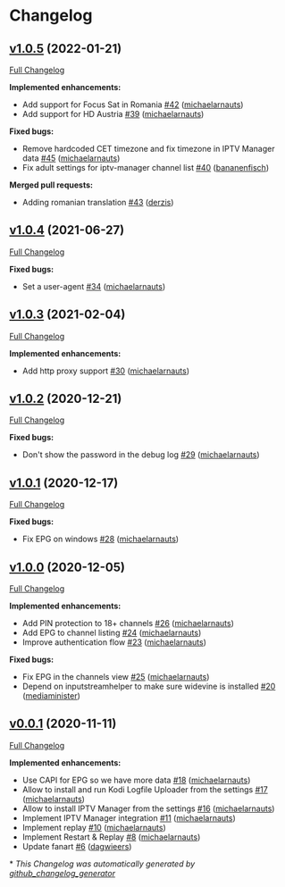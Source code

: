 # Changelog

## [v1.0.5](https://github.com/add-ons/plugin.video.tvvlaanderen/tree/v1.0.5) (2022-01-21)

[Full Changelog](https://github.com/add-ons/plugin.video.tvvlaanderen/compare/v1.0.4...v1.0.5)

**Implemented enhancements:**

- Add support for Focus Sat in Romania [\#42](https://github.com/add-ons/plugin.video.tvvlaanderen/pull/42) ([michaelarnauts](https://github.com/michaelarnauts))
- Add support for HD Austria [\#39](https://github.com/add-ons/plugin.video.tvvlaanderen/pull/39) ([michaelarnauts](https://github.com/michaelarnauts))

**Fixed bugs:**

- Remove hardcoded CET timezone and fix timezone in IPTV Manager data [\#45](https://github.com/add-ons/plugin.video.tvvlaanderen/pull/45) ([michaelarnauts](https://github.com/michaelarnauts))
- Fix adult settings for iptv-manager channel list [\#40](https://github.com/add-ons/plugin.video.tvvlaanderen/pull/40) ([bananenfisch](https://github.com/bananenfisch))

**Merged pull requests:**

- Adding romanian translation [\#43](https://github.com/add-ons/plugin.video.tvvlaanderen/pull/43) ([derzis](https://github.com/derzis))

## [v1.0.4](https://github.com/add-ons/plugin.video.tvvlaanderen/tree/v1.0.4) (2021-06-27)

[Full Changelog](https://github.com/add-ons/plugin.video.tvvlaanderen/compare/v1.0.3...v1.0.4)

**Fixed bugs:**

- Set a user-agent [\#34](https://github.com/add-ons/plugin.video.tvvlaanderen/pull/34) ([michaelarnauts](https://github.com/michaelarnauts))

## [v1.0.3](https://github.com/add-ons/plugin.video.tvvlaanderen/tree/v1.0.3) (2021-02-04)

[Full Changelog](https://github.com/add-ons/plugin.video.tvvlaanderen/compare/v1.0.2...v1.0.3)

**Implemented enhancements:**

- Add http proxy support [\#30](https://github.com/add-ons/plugin.video.tvvlaanderen/pull/30) ([michaelarnauts](https://github.com/michaelarnauts))

## [v1.0.2](https://github.com/add-ons/plugin.video.tvvlaanderen/tree/v1.0.2) (2020-12-21)

[Full Changelog](https://github.com/add-ons/plugin.video.tvvlaanderen/compare/v1.0.1...v1.0.2)

**Fixed bugs:**

- Don't show the password in the debug log [\#29](https://github.com/add-ons/plugin.video.tvvlaanderen/pull/29) ([michaelarnauts](https://github.com/michaelarnauts))

## [v1.0.1](https://github.com/add-ons/plugin.video.tvvlaanderen/tree/v1.0.1) (2020-12-17)

[Full Changelog](https://github.com/add-ons/plugin.video.tvvlaanderen/compare/v1.0.0...v1.0.1)

**Fixed bugs:**

- Fix EPG on windows [\#28](https://github.com/add-ons/plugin.video.tvvlaanderen/pull/28) ([michaelarnauts](https://github.com/michaelarnauts))

## [v1.0.0](https://github.com/add-ons/plugin.video.tvvlaanderen/tree/v1.0.0) (2020-12-05)

[Full Changelog](https://github.com/add-ons/plugin.video.tvvlaanderen/compare/v0.0.1...v1.0.0)

**Implemented enhancements:**

- Add PIN protection to 18+ channels [\#26](https://github.com/add-ons/plugin.video.tvvlaanderen/pull/26) ([michaelarnauts](https://github.com/michaelarnauts))
- Add EPG to channel listing [\#24](https://github.com/add-ons/plugin.video.tvvlaanderen/pull/24) ([michaelarnauts](https://github.com/michaelarnauts))
- Improve authentication flow [\#23](https://github.com/add-ons/plugin.video.tvvlaanderen/pull/23) ([michaelarnauts](https://github.com/michaelarnauts))

**Fixed bugs:**

- Fix EPG in the channels view [\#25](https://github.com/add-ons/plugin.video.tvvlaanderen/pull/25) ([michaelarnauts](https://github.com/michaelarnauts))
- Depend on inputstreamhelper to make sure widevine is installed [\#20](https://github.com/add-ons/plugin.video.tvvlaanderen/pull/20) ([mediaminister](https://github.com/mediaminister))

## [v0.0.1](https://github.com/add-ons/plugin.video.tvvlaanderen/tree/v0.0.1) (2020-11-11)

[Full Changelog](https://github.com/add-ons/plugin.video.tvvlaanderen/compare/de15b078e0084d6bf2ae0a60af1dd902cc81fcd0...v0.0.1)

**Implemented enhancements:**

- Use CAPI for EPG so we have more data [\#18](https://github.com/add-ons/plugin.video.tvvlaanderen/pull/18) ([michaelarnauts](https://github.com/michaelarnauts))
- Allow to install and run Kodi Logfile Uploader from the settings [\#17](https://github.com/add-ons/plugin.video.tvvlaanderen/pull/17) ([michaelarnauts](https://github.com/michaelarnauts))
- Allow to install IPTV Manager from the settings [\#16](https://github.com/add-ons/plugin.video.tvvlaanderen/pull/16) ([michaelarnauts](https://github.com/michaelarnauts))
- Implement IPTV Manager integration [\#11](https://github.com/add-ons/plugin.video.tvvlaanderen/pull/11) ([michaelarnauts](https://github.com/michaelarnauts))
- Implement replay [\#10](https://github.com/add-ons/plugin.video.tvvlaanderen/pull/10) ([michaelarnauts](https://github.com/michaelarnauts))
- Implement Restart & Replay [\#8](https://github.com/add-ons/plugin.video.tvvlaanderen/pull/8) ([michaelarnauts](https://github.com/michaelarnauts))
- Update fanart [\#6](https://github.com/add-ons/plugin.video.tvvlaanderen/pull/6) ([dagwieers](https://github.com/dagwieers))



\* *This Changelog was automatically generated by [github_changelog_generator](https://github.com/github-changelog-generator/github-changelog-generator)*
